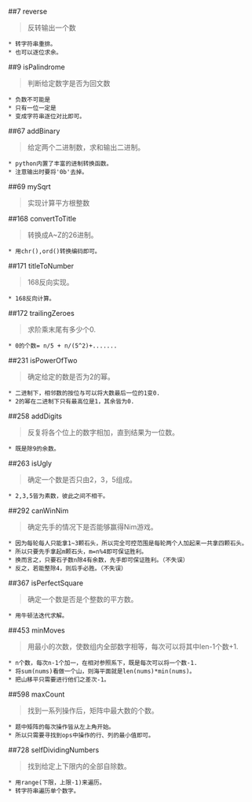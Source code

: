 ##7 reverse
> 反转输出一个数

	* 转字符串重排。
	* 也可以逐位求余。

##9 isPalindrome
> 判断给定数字是否为回文数

	* 负数不可能是
	* 只有一位一定是
	* 变成字符串逐位对比即可。

##67 addBinary
> 给定两个二进制数，求和输出二进制。

	* python内置了丰富的进制转换函数。
	* 注意输出时要将'0b'去掉。

##69 mySqrt
> 实现计算平方根整数

##168 convertToTitle
> 转换成A~Z的26进制。

	* 用chr(),ord()转换编码即可。

##171 titleToNumber
> 168反向实现。

	* 168反向计算。

##172 trailingZeroes
> 求阶乘末尾有多少个0.

	* 0的个数= n/5 + n/(5^2)+.......

##231 isPowerOfTwo
> 确定给定的数是否为2的幂。

	* 二进制下，相邻数的按位与可以将大数最后一位的1变0.
	* 2的幂在二进制下只有最高位是1，其余皆为0.

##258 addDigits
> 反复将各个位上的数字相加，直到结果为一位数。

	* 既是除9的余数。

##263 isUgly
> 确定一个数是否只由2，3，5组成。

	* 2,3,5皆为素数，彼此之间不相干。

##292 canWinNim
> 确定先手的情况下是否能够赢得Nim游戏。

	* 因为每轮每人只能拿1~3颗石头，所以完全可控范围是每轮两个人加起来一共拿四颗石头。
	* 所以只要先手拿起m颗石头，m=n%4即可保证胜利。
	* 换而言之，只要石子数n除4有余数，先手即可保证胜利。（不失误）
	* 反之，若能整除4，则后手必胜。（不失误）
	
##367 isPerfectSquare
> 确定一个数是否是个整数的平方数。

	* 用牛顿法迭代求解。

##453 minMoves
> 用最小的次数，使数组内全部数字相等，每次可以将其中len-1个数+1.

	* n个数，每次n-1个加一，在相对参照系下，既是每次可以将一个数-1.
	* 将sum(nums)看做一个山，则海平面就是len(nums)*min(nums)。
	* 把山移平只需要进行他们之差次-1。

##598 maxCount
> 找到一系列操作后，矩阵中最大数的个数。

	* 题中矩阵的每次操作皆从左上角开始。
	* 所以只需要寻找到ops中操作的行、列的最小值即可。

##728 selfDividingNumbers
> 找到给定上下限内的全部自除数。

	* 用range(下限，上限-1)来遍历。
	* 转字符串遍历单个数字。